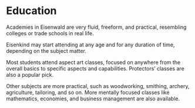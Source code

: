 # Education

Academies in Eisenwald are very fluid, freeform, and practical, resembling colleges or trade schools in real life.

Eisenkind may start attending at any age and for any duration of time, depending on the subject matter.

Most students attend aspect art classes, focused on anywhere from the overall basics to specific aspects and capabilities. Protectors’ classes are also a popular pick.

Other subjects are more practical, such as woodworking, smithing, archery, agriculture, tailoring, and so on. More mentally focused classes like mathematics, economies, and business management are also available.

